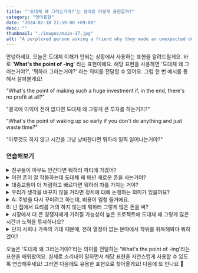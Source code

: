 ```yaml
---
title: "'도대체 왜 그러는거야?’는 영어로 어떻게 표현할까?"
category: "영어표현"
date: "2024-02-18 22:59:00 +09:00"
desc: ""
thumbnail: "./images/main-17.jpg"
alt: "A perplexed person asking a friend why they made an unexpected decision, seeking understanding"
---
```


안녕하세요. 오늘은 도대체 이해가 안되는 상황에서 사용하는 표현을 알려드릴게요. 바로 '**What's the point of -ing**' 라는 표현이에요. 해당 표현을 사용하면 '도대체 왜 그러는거야?', '뭐하러 그러는거야?' 라는 의미를 전달할 수 있어요. 그럼 한 번 예시를 통해서 살펴볼게요!

"What's the point of making such a huge investment if, in the end, there's no profit at all?"

"결국에 이익이 전혀 없다면 도대체 왜 그렇게 큰 투자를 하는거지?"

"What's the point of waking up so early if you don't do anything and just waste time?"

"아무것도 하지 않고 시간을 그냥 낭비한다면 뭐하러 일찍 일어나는거야?"

### 연습해보기

<details>
  <summary>친구들이 아무도 안간다면 뭐하러 파티에 가겠어?</summary>
  <span>What’s the point of going to the party if none of our friends are going to be there?</span>
</details>

<details>
 <summary>이전 폰이 잘 작동하는데 도대체 왜 매년 새로운 폰을 사는거야?</summary>
  <span>What’s the point of buying a new phone every year if the old one works just fine?</span>
</details>

<details>
  <summary>대중교통이 더 저렴하고 빠르다면 뭐하러 차를 가지는 거야?</summary>
  <span>What’s the point of having a car in the city if public transportation is cheaper and faster?</span>
</details>

<details>
  <summary>우리가 생각을 바꾸지 않을 거라면 정치에 대해 논쟁하는 의미가 있을까요?</summary>
  <span>What’s the point of arguing about politics if we’re not going to change our minds?</span>
</details>

<details>
  <summary>A: 주방을 다시 꾸미려고 하는데, 비용이 엄청 들거에요.<br>B: 넌 집에서 요리를 거의 하지 않는데 뭐하러 그렇게 많은 돈을 써?</summary>
  <span>A: I'm thinking of redoing the kitchen, but it's going to cost a fortune.<br>B: What’s the point of spending so much when you barely cook at home?</span>
</details>

<details>
  <summary>시장에서 더 큰 경쟁자에게 가려질 가능성이 높은 프로젝트에 도대체 왜 그렇게 많은 시간과 노력을 투자하나요?</summary>
  <span>What’s the point of investing so much time and effort into a project that’s likely to be overshadowed by larger competitors in the market?</span>
</details>

<details>
  <summary>단지 사회나 가족의 기대 때문에, 전혀 열정이 없는 분야에서 학위를 취득해봐야 뭐하겠어?</summary>
  <span>What’s the point of pursuing a degree in a field you have no passion for, simply because it’s expected of you by society or family?</span>
</details>

오늘은 ‘도대체 왜 그러는거야?’라는 의미를 전달하는 'What's the point of -ing'라는 표현을 배워봤어요. 실제로 소리내어 말하면서 해당 표현을 자연스럽게 사용할 수 있도록 연습해주세요! 그러면 다음에도 유용한 표현으로 찾아올게요! 다음에 또 만나요 🙂
